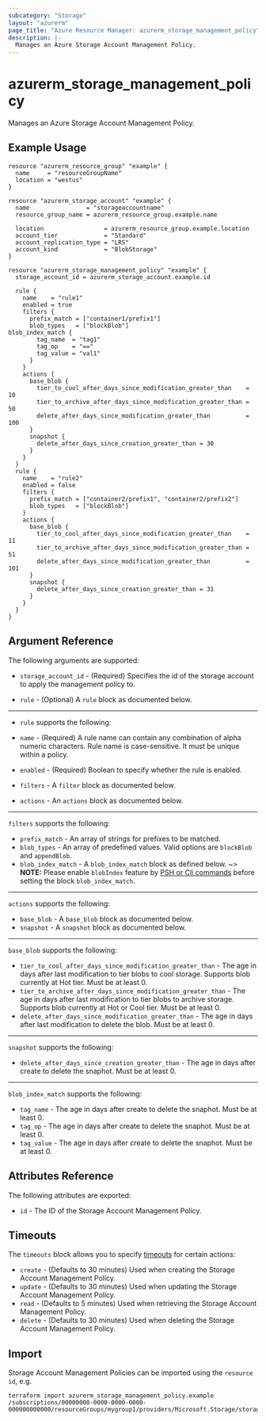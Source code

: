 ```yaml
---
subcategory: "Storage"
layout: "azurerm"
page_title: "Azure Resource Manager: azurerm_storage_management_policy"
description: |-
  Manages an Azure Storage Account Management Policy.
---
```


# azurerm_storage_management_policy

Manages an Azure Storage Account Management Policy.

## Example Usage

```hcl
resource "azurerm_resource_group" "example" {
  name     = "resourceGroupName"
  location = "westus"
}

resource "azurerm_storage_account" "example" {
  name                = "storageaccountname"
  resource_group_name = azurerm_resource_group.example.name

  location                 = azurerm_resource_group.example.location
  account_tier             = "Standard"
  account_replication_type = "LRS"
  account_kind             = "BlobStorage"
}

resource "azurerm_storage_management_policy" "example" {
  storage_account_id = azurerm_storage_account.example.id

  rule {
    name    = "rule1"
    enabled = true
    filters {
      prefix_match = ["container1/prefix1"]
      blob_types   = ["blockBlob"]
blob_index_match {
        tag_name  = "tag1"
        tag_op    = "=="
        tag_value = "val1"
      }
    }
    actions {
      base_blob {
        tier_to_cool_after_days_since_modification_greater_than    = 10
        tier_to_archive_after_days_since_modification_greater_than = 50
        delete_after_days_since_modification_greater_than          = 100
      }
      snapshot {
        delete_after_days_since_creation_greater_than = 30
      }
    }
  }
  rule {
    name    = "rule2"
    enabled = false
    filters {
      prefix_match = ["container2/prefix1", "container2/prefix2"]
      blob_types   = ["blockBlob"]
    }
    actions {
      base_blob {
        tier_to_cool_after_days_since_modification_greater_than    = 11
        tier_to_archive_after_days_since_modification_greater_than = 51
        delete_after_days_since_modification_greater_than          = 101
      }
      snapshot {
        delete_after_days_since_creation_greater_than = 31
      }
    }
  }
}
```

## Argument Reference

The following arguments are supported:

* `storage_account_id` - (Required) Specifies the id of the storage account to apply the management policy to.

* `rule` - (Optional) A `rule` block as documented below.

---

* `rule` supports the following:

* `name` - (Required) A rule name can contain any combination of alpha numeric characters. Rule name is case-sensitive. It must be unique within a policy.
* `enabled` - (Required)  Boolean to specify whether the rule is enabled.
* `filters` - A `filter` block as documented below.
* `actions` - An `actions` block as documented below.

---

`filters` supports the following:

* `prefix_match` - An array of strings for prefixes to be matched.
* `blob_types` - An array of predefined values. Valid options are `blockBlob` and `appendBlob`.
* `blob_index_match` - A `blob_index_match` block as defined below.
~> **NOTE:** Please enable `blobIndex` feature by [PSH or Cli commands](https://azure.microsoft.com/en-us/blog/manage-and-find-data-with-blob-index-for-azure-storage-now-in-preview/) before setting the block `blob_index_match`. 
---

`actions` supports the following:

* `base_blob` - A `base_blob` block as documented below.
* `snapshot` - A `snapshot` block as documented below.

---

`base_blob` supports the following:

* `tier_to_cool_after_days_since_modification_greater_than` - The age in days after last modification to tier blobs to cool storage. Supports blob currently at Hot tier. Must be at least 0.
* `tier_to_archive_after_days_since_modification_greater_than` - The age in days after last modification to tier blobs to archive storage. Supports blob currently at Hot or Cool tier. Must be at least 0.
* `delete_after_days_since_modification_greater_than` - The age in days after last modification to delete the blob. Must be at least 0.

---

`snapshot` supports the following:

* `delete_after_days_since_creation_greater_than` - The age in days after create to delete the snaphot. Must be at least 0.

---

`blob_index_match` supports the following:

* `tag_name` - The age in days after create to delete the snaphot. Must be at least 0.
* `tag_op` - The age in days after create to delete the snaphot. Must be at least 0.
* `tag_value` - The age in days after create to delete the snaphot. Must be at least 0.

## Attributes Reference

The following attributes are exported:

* `id` - The ID of the Storage Account Management Policy.

## Timeouts

The `timeouts` block allows you to specify [timeouts](https://www.terraform.io/docs/configuration/resources.html#timeouts) for certain actions:

* `create` - (Defaults to 30 minutes) Used when creating the Storage Account Management Policy.
* `update` - (Defaults to 30 minutes) Used when updating the Storage Account Management Policy.
* `read` - (Defaults to 5 minutes) Used when retrieving the Storage Account Management Policy.
* `delete` - (Defaults to 30 minutes) Used when deleting the Storage Account Management Policy.

## Import

Storage Account Management Policies can be imported using the `resource id`, e.g.

```shell
terraform import azurerm_storage_management_policy.example /subscriptions/00000000-0000-0000-0000-000000000000/resourceGroups/mygroup1/providers/Microsoft.Storage/storageAccounts/myaccountname/managementPolicies/default
```

